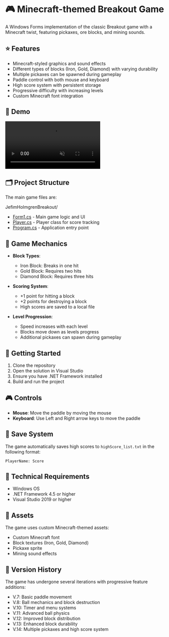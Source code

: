 # 🎮 Minecraft-themed Breakout Game

A Windows Forms implementation of the classic Breakout game with a Minecraft twist, featuring pickaxes, ore blocks, and mining sounds.

## ⭐ Features

- Minecraft-styled graphics and sound effects
- Different types of blocks (Iron, Gold, Diamond) with varying durability
- Multiple pickaxes can be spawned during gameplay
- Paddle control with both mouse and keyboard
- High score system with persistent storage
- Progressive difficulty with increasing levels
- Custom Minecraft font integration

## 🎥 Demo

<video autoplay loop muted playsinline>
  <source src="/demo.mp4" type="video/mp4">
  Your browser does not support the video tag.
</video>

## 🗂️ Project Structure

The main game files are:

JefimHolmgrenBreakout/
- [Form1.cs](Form1.cs) - Main game logic and UI
- [Player.cs](Player.cs) - Player class for score tracking
- [Program.cs](Program.cs) - Application entry point

## 🎯 Game Mechanics

- **Block Types**:
  - Iron Block: Breaks in one hit
  - Gold Block: Requires two hits
  - Diamond Block: Requires three hits

- **Scoring System**:
  - +1 point for hitting a block
  - +2 points for destroying a block
  - High scores are saved to a local file

- **Level Progression**:
  - Speed increases with each level
  - Blocks move down as levels progress
  - Additional pickaxes can spawn during gameplay

## 🚀 Getting Started

1. Clone the repository
2. Open the solution in Visual Studio
3. Ensure you have .NET Framework installed
4. Build and run the project

## 🎮 Controls

- **Mouse**: Move the paddle by moving the mouse
- **Keyboard**: Use Left and Right arrow keys to move the paddle

## 💾 Save System

The game automatically saves high scores to `highScore_list.txt` in the following format:
```
PlayerName: Score
```

## 🔧 Technical Requirements

- Windows OS
- .NET Framework 4.5 or higher
- Visual Studio 2019 or higher

## 🎨 Assets

The game uses custom Minecraft-themed assets:
- Custom Minecraft font
- Block textures (Iron, Gold, Diamond)
- Pickaxe sprite
- Mining sound effects

## 📝 Version History

The game has undergone several iterations with progressive feature additions:
- V.7: Basic paddle movement
- V.8: Ball mechanics and block destruction
- V.10: Timer and menu systems
- V.11: Advanced ball physics
- V.12: Improved block distribution
- V.13: Enhanced block durability
- V.14: Multiple pickaxes and high score system